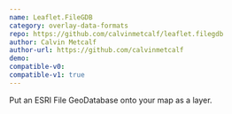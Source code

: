 ```yaml
---
name: Leaflet.FileGDB
category: overlay-data-formats
repo: https://github.com/calvinmetcalf/leaflet.filegdb
author: Calvin Metcalf
author-url: https://github.com/calvinmetcalf
demo: 
compatible-v0:
compatible-v1: true
---
```


Put an ESRI File GeoDatabase onto your map as a layer.
